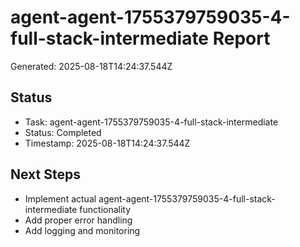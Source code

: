 # agent-agent-1755379759035-4-full-stack-intermediate Report

Generated: 2025-08-18T14:24:37.544Z

## Status
- Task: agent-agent-1755379759035-4-full-stack-intermediate
- Status: Completed
- Timestamp: 2025-08-18T14:24:37.544Z

## Next Steps
- Implement actual agent-agent-1755379759035-4-full-stack-intermediate functionality
- Add proper error handling
- Add logging and monitoring
